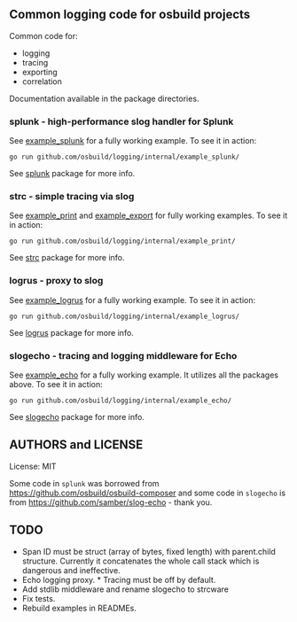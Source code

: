 ## Common logging code for osbuild projects

Common code for:

* logging
* tracing
* exporting
* correlation

Documentation available in the package directories.

### splunk - high-performance slog handler for Splunk

See [example_splunk](internal/example_splunk/main.go) for a fully working example. To see it in action:

```
go run github.com/osbuild/logging/internal/example_splunk/
```

See [splunk](pkg/splunk) package for more info.

### strc - simple tracing via slog

See [example_print](internal/example_print/main.go) and [example_export](internal/example_export/main.go) for fully working examples. To see it in action:

```
go run github.com/osbuild/logging/internal/example_print/
```

See [strc](pkg/strc) package for more info.

### logrus - proxy to slog

See [example_logrus](internal/example_logrus/main.go) for a fully working example. To see it in action:

```
go run github.com/osbuild/logging/internal/example_logrus/
```

See [logrus](pkg/logrus) package for more info.

### slogecho - tracing and logging middleware for Echo

See [example_echo](internal/example_echo/main.go) for a fully working example. It utilizes all the packages above. To see it in action:

```
go run github.com/osbuild/logging/internal/example_echo/
```

See [slogecho](pkg/slogecho) package for more info.

## AUTHORS and LICENSE

License: MIT

Some code in `splunk` was borrowed from https://github.com/osbuild/osbuild-composer and some code in `slogecho` is from https://github.com/samber/slog-echo - thank you.

## TODO

* Span ID must be struct (array of bytes, fixed length) with parent.child structure. Currently it concatenates the whole call stack which is dangerous and ineffective.
* Echo logging proxy.
* Tracing must be off by default.
* Add stdlib middleware and rename slogecho to strcware
* Fix tests.
* Rebuild examples in READMEs.
